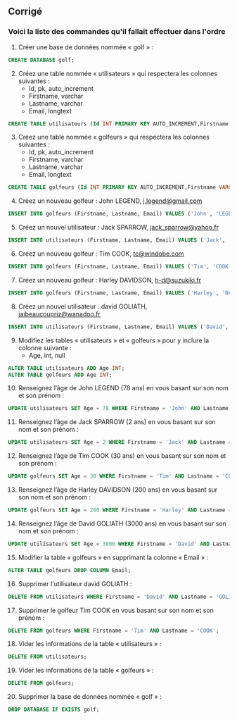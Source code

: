 ## Corrigé

### Voici la liste des commandes qu'il fallait effectuer dans l'ordre

1. Créer une base de données nommée « golf » :
```sql
CREATE DATABASE golf;
```

2. Créez une table nommée « utilisateurs » qui respectera les colonnes suivantes : 
    - Id, pk, auto_increment
    - Firstname, varchar
    - Lastname, varchar
    - Email, longtext
```sql
CREATE TABLE utilisateurs (Id INT PRIMARY KEY AUTO_INCREMENT,Firstname VARCHAR(255),Lastname VARCHAR(255),Email LONGTEXT);
```

3. Créez une table nommée « golfeurs » qui respectera les colonnes suivantes : 
    - Id, pk, auto_increment
    - Firstname, varchar
    - Lastname, varchar
    - Email, longtext
```sql
CREATE TABLE golfeurs (Id INT PRIMARY KEY AUTO_INCREMENT,Firstname VARCHAR(255),Lastname VARCHAR(255),Email LONGTEXT);
```

4. Créez un nouveau golfeur : John LEGEND, j.legend@gmail.com
```sql
INSERT INTO golfeurs (Firstname, Lastname, Email) VALUES ('John', 'LEGEND', 'j.legend@gmail.com');
```

5. Créez un nouvel utilisateur : Jack SPARROW, jack_sparrow@yahoo.fr
```sql
INSERT INTO utilisateurs (Firstname, Lastname, Email) VALUES ('Jack', 'SPARROW', 'jack_sparrow@yahoo.fr');
```

6. Créez un nouveau golfeur : Tim COOK, tc@windobe.com
```sql
INSERT INTO golfeurs (Firstname, Lastname, Email) VALUES ('Tim', 'COOK', 'tc@windobe.com');
```

7. Créez un nouveau golfeur : Harley DAVIDSON, h-d@suzukiki.fr
```sql
INSERT INTO golfeurs (Firstname, Lastname, Email) VALUES ('Harley', 'DAVIDSON', 'h-d@suzukiki.fr');
```

8. Créez un nouvel utilisateur : david GOLIATH, jaibeaucoupriz@wanadoo.fr
```sql
INSERT INTO utilisateurs (Firstname, Lastname, Email) VALUES ('David', 'GOLIATH', 'jaibeaucoupriz@wanadoo.fr');
```

9. Modifiez les tables « utilisateurs » et « golfeurs » pour y inclure la colonne suivante :
    - Age, int, null
```sql
ALTER TABLE utilisateurs ADD Age INT;
ALTER TABLE golfeurs ADD Age INT;
```

10. Renseignez l’âge de John LEGEND (78 ans) en vous basant sur son nom et son prénom :
```sql
UPDATE utilisateurs SET Age = 78 WHERE Firstname = 'John' AND Lastname = 'LEGEND';
```

11. Renseignez l’âge de Jack SPARROW (2 ans) en vous basant sur son nom et son prénom :
```sql
UPDATE utilisateurs SET Age = 2 WHERE Firstname = 'Jack' AND Lastname = 'SPARROW';
```

12. Renseignez l’âge de Tim COOK (30 ans)  en vous basant sur son nom et son prénom :
```sql
UPDATE golfeurs SET Age = 30 WHERE Firstname = 'Tim' AND Lastname = 'COOK';
```

13. Renseignez l’âge de Harley DAVIDSON (200 ans) en vous basant sur son nom et son prénom :
```sql
UPDATE golfeurs SET Age = 200 WHERE Firstname = 'Harley' AND Lastname = 'DAVIDSON';
```

14. Renseignez l’âge de David GOLIATH (3000 ans) en vous basant sur son nom et son prénom :
```sql
UPDATE utilisateurs SET Age = 3000 WHERE Firstname = 'David' AND Lastname = 'GOLIATH';
```

15. Modifier la table « golfeurs » en supprimant la colonne « Email » :
```sql
ALTER TABLE golfeurs DROP COLUMN Email;
```

16. Supprimer l'utilisateur david GOLIATH :
```sql
DELETE FROM utilisateurs WHERE Firstname = 'David' AND Lastname = 'GOLIATH';
```

17. Supprimer le golfeur Tim COOK en vous basant sur son nom et son prénom :
```sql
DELETE FROM golfeurs WHERE Firstname = 'Tim' AND Lastname = 'COOK';
```

18. Vider les informations de la table « utilisateurs » :
```sql
DELETE FROM utilisateurs;
```

19. Vider les informations de la table « golfeurs » :
```sql
DELETE FROM golfeurs;
```

20. Supprimer la base de données nommée « golf » :
```sql
DROP DATABASE IF EXISTS golf;
```

